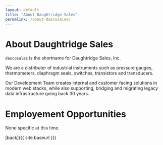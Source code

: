 ```yaml
---
layout: default
title: "About Daughtridge Sales"
permalink: /about-dascosales/
---
```


# About Daughtridge Sales

`dascosales` is the shortname for Daughtridge Sales, Inc.

We are a distributer of industrial instruments such as pressure gauges, thermometers, diaphragm seals, switches, transistors and transducers.

Our Development Team creates internal and customer facing solutions in modern web stacks, while also supporting, bridging and migrating legacy data infrastructure going back 30 years.

# Employement Opportunities

None specific at this time.

[back]({{ site.baseurl }})